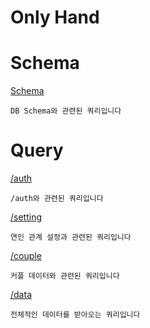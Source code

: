 # Only Hand

# Schema

[Schema](./docs/schema.md)

    DB Schema와 관련된 쿼리입니다
    
# Query

[/auth](./docs/auth.md)

    /auth와 관련된 쿼리입니다
    
[/setting](./docs/setting.md)

    연인 관계 설정과 관련된 쿼리입니다
    
[/couple](./docs/couple.md)

    커플 데이터와 관련된 쿼리입니다
    
[/data](./docs/data.md)

    전체적인 데이터를 받아오는 쿼리입니다 